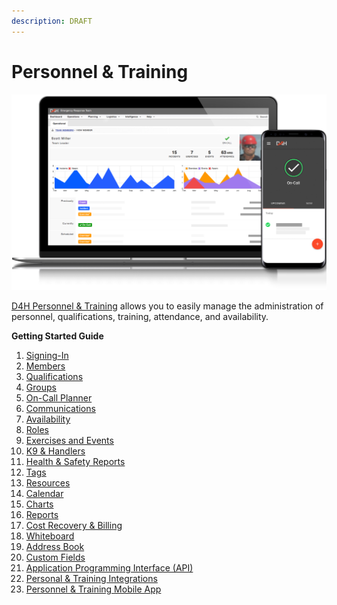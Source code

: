 ```yaml
---
description: DRAFT
---
```


# Personnel & Training



![](../../.gitbook/assets/image%20%282%29.png)

  
  
[D4H Personnel & Training](https://d4htechnologies.com/personnel-training) allows you to easily manage the administration of personnel, qualifications, training, attendance, and availability.  
  
  
**Getting Started Guide**  


1. [Signing-In](/d4h-personnel-training2/signing-in)
2. [Members](/d4h-incident-reporting/members)
3. [Qualifications](/d4h-personnel-training2/qualifications)
4. [Groups](/d4h-personnel-training2/groups)
5. [On-Call Planner](/d4h-personnel-training2/on-call-planner)
6. [Communications](/d4h-personnel-training2/communications)
7. [Availability](/d4h-personnel-training2/availability2)
8. [Roles](/d4h-personnel-training2/roles)
9. [Exercises and Events](/d4h-personnel-training2/exercises-and-events)
10. [K9 & Handlers](/d4h-personnel-training2/k9-handlers)
11. [Health & Safety Reports](/d4h-personnel-training2/health-safety-reports)
12. [Tags](/d4h-personnel-training2/tags3)
13. [Resources](/d4h-personnel-training2/resources)
14. [Calendar](/d4h-personnel-training2/calendar)
15. [Charts](/d4h-personnel-training2/charts3)
16. [Reports](/d4h-personnel-training2/reports3)
17. [Cost Recovery & Billing](/d4h-incident-reporting/cost-recovery-billing)
18. [Whiteboard](/personnel-and-training-whiteboard/whiteboard)
19. [Address Book](/d4h-personnel-training2/address-book)
20. [Custom Fields](/d4h-personnel-training2/custom-fields2)
21. [Application Programming Interface \(API\)](/d4h-incident-reporting/api-access)
22. [Personal & Training Integrations](/d4h-personnel-training2/integrations3)
23. [Personnel & Training Mobile App](https://d4htechnologies.com/resources/mobile-apps)

